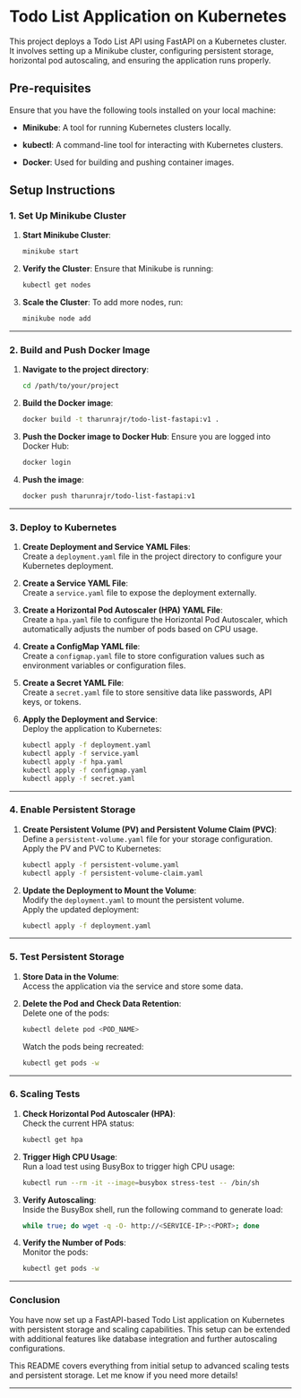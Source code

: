 

# Todo List Application on Kubernetes

This project deploys a Todo List API using FastAPI on a Kubernetes cluster. It involves setting up a Minikube cluster, configuring persistent storage, horizontal pod autoscaling, and ensuring the application runs properly.


## Pre-requisites

Ensure that you have the following tools installed on your local machine:

- **Minikube**: A tool for running Kubernetes clusters locally.  
  
- **kubectl**: A command-line tool for interacting with Kubernetes clusters.  

- **Docker**: Used for building and pushing container images.  

## Setup Instructions

### 1. Set Up Minikube Cluster

1. **Start Minikube Cluster**:
   ```bash
   minikube start
   ```

2. **Verify the Cluster**: Ensure that Minikube is running:
   ```bash
   kubectl get nodes
   ```

3. **Scale the Cluster**: To add more nodes, run:
   ```bash
   minikube node add
   ```

---

### 2. Build and Push Docker Image

1. **Navigate to the project directory**:
   ```bash
   cd /path/to/your/project
   ```

2. **Build the Docker image**:
   ```bash
   docker build -t tharunrajr/todo-list-fastapi:v1 .
   ```

3. **Push the Docker image to Docker Hub**: Ensure you are logged into Docker Hub:
   ```bash
   docker login
   ```

4. **Push the image**:
   ```bash
   docker push tharunrajr/todo-list-fastapi:v1
   ```

---

### 3. Deploy to Kubernetes

1. **Create Deployment and Service YAML Files**:  
   Create a `deployment.yaml` file in the project directory to configure your Kubernetes deployment.

2. **Create a Service YAML File**:  
   Create a `service.yaml` file to expose the deployment externally.

3. **Create a Horizontal Pod Autoscaler (HPA) YAML File**:  
   Create a `hpa.yaml` file to configure the Horizontal Pod Autoscaler, which automatically adjusts the number of pods based on CPU usage.

4. **Create a ConfigMap YAML file**:  
   Create a `configmap.yaml` file to store configuration values such as environment variables or configuration files.

5. **Create a Secret YAML File**:  
   Create a `secret.yaml` file to store sensitive data like passwords, API keys, or tokens.

6. **Apply the Deployment and Service**:  
   Deploy the application to Kubernetes:
   ```bash
   kubectl apply -f deployment.yaml
   kubectl apply -f service.yaml
   kubectl apply -f hpa.yaml
   kubectl apply -f configmap.yaml
   kubectl apply -f secret.yaml
   ```

---

### 4. Enable Persistent Storage

1. **Create Persistent Volume (PV) and Persistent Volume Claim (PVC)**:  
   Define a `persistent-volume.yaml` file for your storage configuration.  
   Apply the PV and PVC to Kubernetes:
   ```bash
   kubectl apply -f persistent-volume.yaml
   kubectl apply -f persistent-volume-claim.yaml
   ```

2. **Update the Deployment to Mount the Volume**:  
   Modify the `deployment.yaml` to mount the persistent volume.  
   Apply the updated deployment:
   ```bash
   kubectl apply -f deployment.yaml
   ```

---

### 5. Test Persistent Storage

1. **Store Data in the Volume**:  
   Access the application via the service and store some data.

2. **Delete the Pod and Check Data Retention**:  
   Delete one of the pods:
   ```bash
   kubectl delete pod <POD_NAME>
   ```

   Watch the pods being recreated:
   ```bash
   kubectl get pods -w
   ```

---

### 6. Scaling Tests

1. **Check Horizontal Pod Autoscaler (HPA)**:  
   Check the current HPA status:
   ```bash
   kubectl get hpa
   ```

2. **Trigger High CPU Usage**:  
   Run a load test using BusyBox to trigger high CPU usage:
   ```bash
   kubectl run --rm -it --image=busybox stress-test -- /bin/sh
   ```

3. **Verify Autoscaling**:  
   Inside the BusyBox shell, run the following command to generate load:
   ```bash
   while true; do wget -q -O- http://<SERVICE-IP>:<PORT>; done
   ```

4. **Verify the Number of Pods**:  
   Monitor the pods:
   ```bash
   kubectl get pods -w
   ```

---

### Conclusion

You have now set up a FastAPI-based Todo List application on Kubernetes with persistent storage and scaling capabilities. This setup can be extended with additional features like database integration and further autoscaling configurations.

This README covers everything from initial setup to advanced scaling tests and persistent storage. Let me know if you need more details!

---

